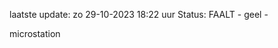 laatste update: 
zo 29-10-2023 18:22   uur 
Status: FAALT - geel - 
<div class="service Y">microstation</div>